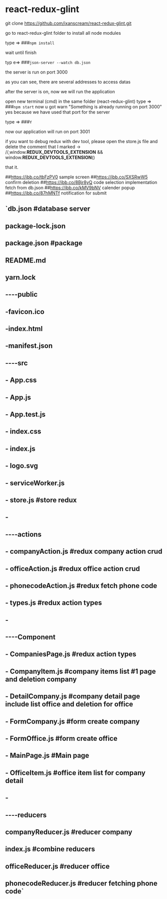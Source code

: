 # react-redux-glint
git clone https://github.com/ixanscream/react-redux-glint.git

go to react-redux-glint folder to install all node modules

type => 
###`npm install` 

wait until finish

typ e=> 
###`json-server --watch db.json`

the server is run on port 3000

as you can see, there are several addresses to access datas

after the server is on, now we will run the application

open new terminal (cmd) in the same folder (react-redux-glint)
type => 
###`npm start`
now u got warn "Something is already running on port 3000"
yes because we have used that port for the server

type => 
###`Y` 

now our application will run on port 3001

if you want to debug redux with dev tool, please open the store.js file and delete the comment that I marked
->   //,window.__REDUX_DEVTOOLS_EXTENSION__ && window.__REDUX_DEVTOOLS_EXTENSION__()   

that it.


##https://ibb.co/tbFzPV0 sample screen
##https://ibb.co/SXSRwW5 confirm deletion
##https://ibb.co/8Bjr8yQ code selection implementation fetch from db.json
##https://ibb.co/kMV9bNV calender popup
##https://ibb.co/87hMNTf notification for submit


## `db.json                         #database server
## package-lock.json
## package.json                    #package
## README.md
## yarn.lock
##    
## ----public
##     -favicon.ico
##     -index.html
##     -manifest.json   
## ----src
##     -   App.css
##     -   App.js
##     -   App.test.js
##     -   index.css
##     -   index.js
##     -   logo.svg
##     -   serviceWorker.js
##     -   store.js                    #store redux
##     -   
##     ----actions
##     -       companyAction.js        #redux company action crud
##     -       officeAction.js         #redux office action crud
##     -       phonecodeAction.js      #redux fetch phone code
##     -       types.js                #redux action types
##     -       
##     ----Component
##     -       CompaniesPage.js        #redux action types
##     -       CompanyItem.js          #company items list #1 page and deletion company
##     -       DetailCompany.js        #company detail page include list office and deletion for office
##     -       FormCompany.js          #form create company
##     -       FormOffice.js           #form create office
##     -       MainPage.js             #Main page
##     -       OfficeItem.js           #office item list for company detail
##     -       
##     ----reducers    
##             companyReducer.js       #reducer company        
##             index.js                #combine reducers
##             officeReducer.js        #reducer office
##             phonecodeReducer.js     #reducer fetching phone code`
            
